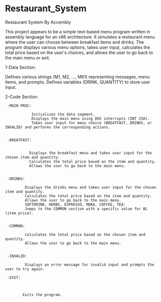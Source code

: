 # Restaurant_System
Restaurant System By Accembly

This project appears to be a simple text-based menu program written in assembly language for an x86 architecture. It simulates a restaurant menu where the user can choose between breakfast items and drinks. The program displays various menu options, takes user input, calculates the total price based on the user's choices, and allows the user to go back to the main menu or exit.

1-Data Section:


Defines various strings (M1, M2, ..., M61) representing messages, menu items, and prompts.
Defines variables (DRINK, QUANTITY) to store user input.


2-Code Section:

     -MAIN PROC:
     
                Initializes the data segment.
                Displays the main menu using DOS interrupts (INT 21H).
                Takes user input for menu choice (BREATFAST, DRINKS, or INVALID) and performs the corresponding actions.

                
     -BREATFAST:

     
               Displays the breakfast menu and takes user input for the chosen item and quantity.
               Calculates the total price based on the item and quantity.
               Allows the user to go back to the main menu.

               
     -DRINKS:
     
             Displays the drinks menu and takes user input for the chosen item and quantity.
             Calculates the total price based on the item and quantity.
             Allows the user to go back to the main menu.
             SOFTDRINK, HERBS, ESPRESSO, MOKA, COFFEE, TEA:
             Jumps to the COMMON section with a specific value for BL (item price).

             
     -COMMON:
     
             Calculates the total price based on the chosen item and quantity.
             Allows the user to go back to the main menu.

             
     -INVALID:
     
             Displays an error message for invalid input and prompts the user to try again.

     -EXIT:


     
            Exits the program.
